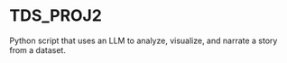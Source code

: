 # TDS_PROJ2
Python script that uses an LLM to analyze, visualize, and narrate a story from a dataset.
